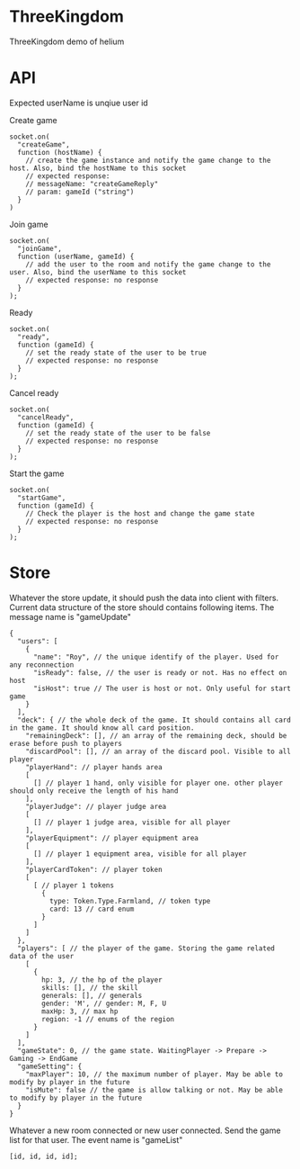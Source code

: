 # ThreeKingdom
ThreeKingdom demo of helium

# API
Expected userName is unqiue user id

Create game

```
socket.on(
  "createGame",
  function (hostName) {
    // create the game instance and notify the game change to the host. Also, bind the hostName to this socket
    // expected response:
    // messageName: "createGameReply"
    // param: gameId ("string")
  }
)
```
Join game
```
socket.on(
  "joinGame",
  function (userName, gameId) {
    // add the user to the room and notify the game change to the user. Also, bind the userName to this socket
    // expected response: no response
  }
);
```
Ready
```
socket.on(
  "ready",
  function (gameId) {
    // set the ready state of the user to be true
    // expected response: no response
  }
);
```
Cancel ready
```
socket.on(
  "cancelReady",
  function (gameId) {
    // set the ready state of the user to be false
    // expected response: no response
  }
);
```
Start the game
```
socket.on(
  "startGame",
  function (gameId) {
    // Check the player is the host and change the game state
    // expected response: no response
  }
);
```

# Store
Whatever the store update, it should push the data into client with filters. Current data structure of the store should contains following items. The message name is "gameUpdate"
```
{
  "users": [
    {
      "name": "Roy", // the unique identify of the player. Used for any reconnection
      "isReady": false, // the user is ready or not. Has no effect on host
      "isHost": true // The user is host or not. Only useful for start game
    }
  ],
  "deck": { // the whole deck of the game. It should contains all card in the game. It should know all card position.
    "remainingDeck": [], // an array of the remaining deck, should be erase before push to players
    "discardPool": [], // an array of the discard pool. Visible to all player
    "playerHand": // player hands area
    [
      [] // player 1 hand, only visible for player one. other player should only receive the length of his hand
    ],
    "playerJudge": // player judge area
    [
      [] // player 1 judge area, visible for all player
    ],
    "playerEquipment": // player equipment area
    [
      [] // player 1 equipment area, visible for all player
    ],
    "playerCardToken": // player token
    [
      [ // player 1 tokens
        {
          type: Token.Type.Farmland, // token type
          card: 13 // card enum
        }
      ]
    ]
  },
  "players": [ // the player of the game. Storing the game related data of the user
    [
      {
        hp: 3, // the hp of the player
        skills: [], // the skill
        generals: [], // generals
        gender: 'M', // gender: M, F, U
        maxHp: 3, // max hp
        region: -1 // enums of the region
      }
    ]
  ],
  "gameState": 0, // the game state. WaitingPlayer -> Prepare -> Gaming -> EndGame
  "gameSetting": {
    "maxPlayer": 10, // the maximum number of player. May be able to modify by player in the future
    "isMute": false // the game is allow talking or not. May be able to modify by player in the future
  }
}
```
Whatever a new room connected or new user connected. Send the game list for that user. The event name is "gameList"
```
[id, id, id, id];
```
